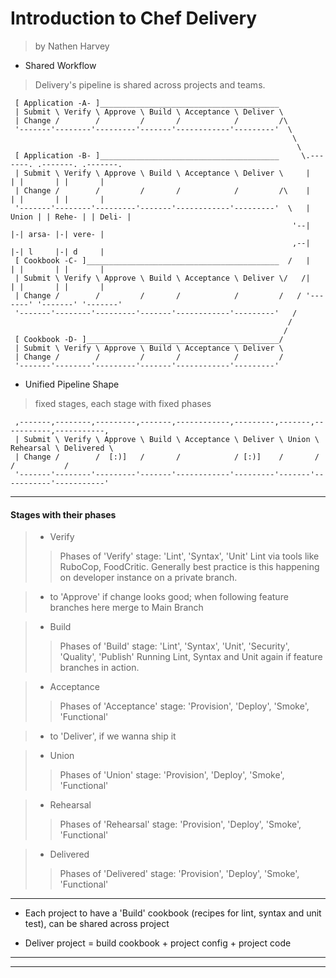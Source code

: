 # Introduction to Chef Delivery
> by Nathen Harvey

* Shared Workflow
> Delivery's pipeline is shared across projects and teams.

```
 [ Application -A- ]________________________________________
 | Submit \ Verify \ Approve \ Build \ Acceptance \ Deliver \
 | Change /        /         /       /            /         /\
 '-------'--------'---------'-------'------------'---------'  \
                                                               \
                                                                \
 [ Application -B- ]________________________________________     \.-------. .-------. .-------.
 | Submit \ Verify \ Approve \ Build \ Acceptance \ Deliver \     |       | |       | |       |
 | Change /        /         /       /            /         /\    |       | |       | |       |
 '-------'--------'---------'-------'------------'---------'  \   | Union | | Rehe- | | Deli- |
                                                               '--|       |-| arsa- |-| vere- |
                                                               ,--|       |-| l     |-| d     |
 [ Cookbook -C- ]___________________________________________  /   |       | |       | |       |
 | Submit \ Verify \ Approve \ Build \ Acceptance \ Deliver \/   /|       | |       | |       |
 | Change /        /         /       /            /         /   / '-------' '-------' '-------'
 '-------'--------'---------'-------'------------'---------'   /
                                                              /
                                                             /
 [ Cookbook -D- ]___________________________________________/
 | Submit \ Verify \ Approve \ Build \ Acceptance \ Deliver \
 | Change /        /         /       /            /         /
 '-------'--------'---------'-------'------------'---------'
```

* Unified Pipeline Shape
> fixed stages, each stage with fixed phases

```
 ,-------,--------,---------,-------,------------,---------,-------,-----------,-----------,
 | Submit \ Verify \ Approve \ Build \ Acceptance \ Deliver \ Union \ Rehearsal \ Delivered \
 | Change /        /  [:)]   /       /            / [:)]    /       /           /           /
 '-------'--------'---------'-------'------------'---------'-------'-----------'-----------'
```

---

#### Stages with their phases

> * Verify
> > Phases of 'Verify' stage: 'Lint', 'Syntax', 'Unit'
> > Lint via tools like RuboCop, FoodCritic.
> > Generally best practice is this happening on developer instance on a private branch.

> * to 'Approve' if change looks good; when following feature branches here merge to Main Branch

> * Build
> > Phases of 'Build' stage: 'Lint', 'Syntax', 'Unit', 'Security', 'Quality', 'Publish'
> > Running Lint, Syntax and Unit again if feature branches in action.

> * Acceptance
> > Phases of 'Acceptance' stage: 'Provision', 'Deploy', 'Smoke', 'Functional'

> * to 'Deliver', if we wanna ship it

> * Union
> > Phases of 'Union' stage: 'Provision', 'Deploy', 'Smoke', 'Functional'

> * Rehearsal
> > Phases of 'Rehearsal' stage: 'Provision', 'Deploy', 'Smoke', 'Functional'

> * Delivered
> > Phases of 'Delivered' stage: 'Provision', 'Deploy', 'Smoke', 'Functional'

---

* Each project to have a 'Build' cookbook (recipes for lint, syntax and unit test), can be shared across project

* Deliver project = build cookbook + project config + project code

---
---
